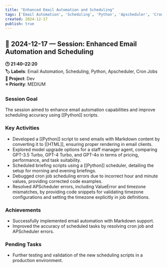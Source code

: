 ```yaml
---
title: "Enhanced Email Automation and Scheduling"
tags: ['Email Automation', 'Scheduling', 'Python', 'Apscheduler', 'Cron Jobs']
created: 2024-12-17
publish: true
---
```


## 📅 2024-12-17 — Session: Enhanced Email Automation and Scheduling

**🕒 21:40–22:20**  
**🏷️ Labels**: Email Automation, Scheduling, Python, Apscheduler, Cron Jobs  
**📂 Project**: Dev  
**⭐ Priority**: MEDIUM  


### Session Goal
The session aimed to enhance email automation capabilities and improve scheduling accuracy using [[Python]] scripts.

### Key Activities
- Developed a [[Python]] script to send emails with Markdown content by converting it to [[HTML]], ensuring proper rendering in email clients.
- Explored model upgrade options for a staff manager agent, comparing GPT-3.5 Turbo, GPT-4 Turbo, and GPT-4o in terms of pricing, performance, and task suitability.
- Scheduled briefing scripts using a [[Python]] scheduler, detailing the setup for morning and evening briefings.
- Debugged cron job scheduling errors due to incorrect hour and minute values, providing corrected code examples.
- Resolved APScheduler errors, including ValueError and timezone mismatches, by providing code snippets for validating timezone configurations and setting the timezone explicitly in job definitions.

### Achievements
- Successfully implemented email automation with Markdown support.
- Improved the accuracy of scheduled tasks by resolving cron job and APScheduler errors.

### Pending Tasks
- Further testing and validation of the new scheduling scripts in a production environment.
